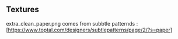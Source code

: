 ## Textures 

extra_clean_paper.png comes from subbtle patternds : [https://www.toptal.com/designers/subtlepatterns/page/2/?s=paper]

